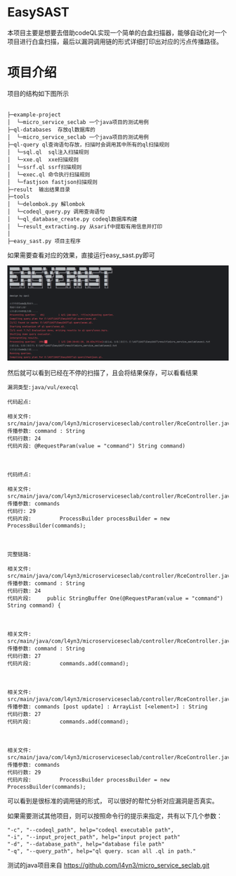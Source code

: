 # EasySAST

​	本项目主要是想要去借助codeQL实现一个简单的白盒扫描器，能够自动化对一个项目进行白盒扫描，最后以漏洞调用链的形式详细打印出对应的污点传播路径。

# 项目介绍

项目的结构如下图所示

```

├─example-project
│  └─micro_service_seclab 一个java项目的测试用例
├─ql-databases  存放ql数据库的
│  └─micro_service_seclab 一个java项目的测试用例
├─ql-query ql查询语句存放，扫描时会调用其中所有的ql扫描规则
│  └─sql.ql  sql注入扫描规则
│  └─xxe.ql  xxe扫描规则
│  └─ssrf.ql ssrf扫描规则
│  └─exec.ql 命令执行扫描规则
│  └─fastjson fastjson扫描规则
├─result  输出结果目录
├─tools
│  └─delombok.py 解lombok
│  └─codeql_query.py 调用查询语句
│  └─ql_database_create.py codeql数据库构建
│  └─result_extracting.py 从sarif中提取有用信息并打印
│
├─easy_sast.py 项目主程序

```

如果需要查看对应的效果，直接运行easy_sast.py即可

![image-20250726155219086](https://raw.githubusercontent.com/6pc1/typora/main/img/2025-07-26/39e0e97694c8348ace6c0da3c811fa9b--27fe--image-20250726155219086.png)

然后就可以看到已经在不停的扫描了，且会将结果保存，可以看看结果

```
漏洞类型:java/vul/execql

代码起点:

相关文件: src/main/java/com/l4yn3/microserviceseclab/controller/RceController.java
传播参数: command : String
代码行数: 24
代码片段: @RequestParam(value = "command") String command)



代码终点:

相关文件: src/main/java/com/l4yn3/microserviceseclab/controller/RceController.java
传播参数: commands
代码行: 29
代码片段:         ProcessBuilder processBuilder = new ProcessBuilder(commands);



完整链路:

相关文件: src/main/java/com/l4yn3/microserviceseclab/controller/RceController.java
传播参数: command : String
代码行数: 24
代码片段:     public StringBuffer One(@RequestParam(value = "command") String command) {



相关文件: src/main/java/com/l4yn3/microserviceseclab/controller/RceController.java
传播参数: command : String
代码行数: 27
代码片段:         commands.add(command);



相关文件: src/main/java/com/l4yn3/microserviceseclab/controller/RceController.java
传播参数: commands [post update] : ArrayList [<element>] : String
代码行数: 27
代码片段:         commands.add(command);



相关文件: src/main/java/com/l4yn3/microserviceseclab/controller/RceController.java
传播参数: commands
代码行数: 29
代码片段:         ProcessBuilder processBuilder = new ProcessBuilder(commands);
```

可以看到是很标准的调用链的形式， 可以很好的帮忙分析对应漏洞是否真实。

如果需要测试其他项目，则可以按照命令行的提示来指定，共有以下几个参数：

```
"-c", "--codeql_path", help="codeql executable path", 
"-i", "--input_project_path", help="input project path"
"-d", "--database_path", help="database file path"
"-q", "--query_path", help="ql query. scan all .ql in path."
```

测试的java项目来自 https://github.com/l4yn3/micro_service_seclab.git